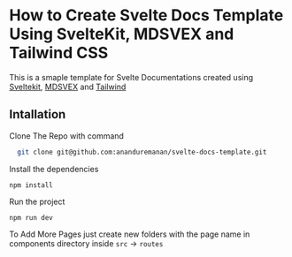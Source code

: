 # How to Create Svelte Docs Template Using SvelteKit, MDSVEX and Tailwind CSS

This is a smaple template for Svelte Documentations created using [Sveltekit](https://svelte.dev/), [MDSVEX](https://mdsvex.pngwn.io/) and [Tailwind](https://tailwindcss.com/)

## Intallation

Clone The Repo with command

```bash
  git clone git@github.com:ananduremanan/svelte-docs-template.git
```

Install the dependencies

```
npm install
```

Run the project

```
npm run dev
```

To Add More Pages just create new folders with the page name in components directory inside `src` -> `routes`
